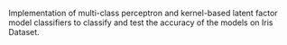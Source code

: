 
Implementation of multi-class perceptron and kernel-based latent factor model classifiers to classify and test the accuracy of the models on Iris Dataset.
